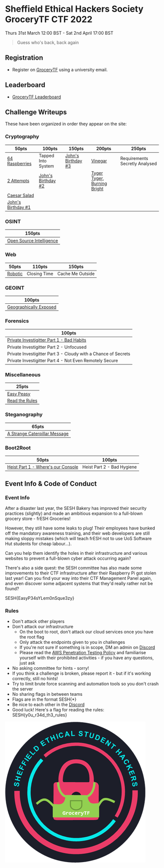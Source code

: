 # Sheffield Ethical Hackers Society GroceryTF CTF 2022
Thurs 31st March 12:00 BST - Sat 2nd April 17:00 BST

> Guess who's back, back again

## Registration
* Register on [GroceryTF](https://ctf.shefesh.com/) using a university email.

## Leaderboard 
* [GroceryTF Leaderboard](https://ctf.shefesh.com/scoreboard)

## Challenge Writeups
These have been organized in order they appear on the site:

### Cryptography
| 50pts | 100pts | 150pts | 200pts | 250pts |
| ----- | ------ | ------ | ------ | ------ |
| [64 Raspberries](Cryptography/64%20Raspberries) | Tapped Into System | [John's Birthday #3](Cryptography/John's%20Birthday%20%233) | [Vinegar](Cryptography/Vinegar) | Requirements Secretly Analysed |
| [2 Attempts](Cryptography/2%20Attempts) | [John's Birthday #2](Cryptography/John's%20Birthday%20%232) | | [Tyger Tyger, Burning Bright](Cryptography/Tyger%20Tyger%2C%20Burning%20Bright) |
| [Caesar Salad](Cryptography/Caesar%20Salad) |
| [John's Birthday #1](Cryptography/John's%20birthday%20%231) | 

### OSINT
| 150pts | 
| ------ |
| [Open Source Intelligence](OSINT/Open%20Source%20Intelligence) |

### Web
| 50pts | 110pts | 150pts |
| ----- | ------ | ------ |
| [Robotic](Web/Robotic) | Closing Time | Cache Me Outside |

### GEOINT
| 100pts |
| ------ |
| [Geographically Exposed](GEOINT/Geographically%20Exposed) |

### Forensics
| 100pts |
| ------ |
| [Private Investigitter Part 1 - Bad Habits](Forensics/Private%20Investigitter%20Part%201%20-%20Bad%20Habits) |
| Private Investigitter Part 2 - Unfocused |
| Private Investigitter Part 3 - Cloudy with a Chance of Secrets |
| Private Investigitter Part 4 - Not Even Remotely Secure |

### Miscellaneous
| 25pts |
| ----- |
| [Easy Peasy](Miscellaneous/Easy%20Peasy) |
| [Read the Rules](Miscellaneous/Read%20the%20Rules) |

### Steganography
| 65pts |
| ----- |
| [A Strange Caterpillar Message](Steganography/A%20Strange%20Caterpillar%20Message) |

### Boot2Root
| 50pts | 100pts |
| ----- | ------ |
| [Heist Part 1 - Where's our Console](Boot2Root/Heist%20Part%201%20-%20Where's%20our%20Console) | Heist Part 2 - Bad Hygiene |

## Event Info & Code of Conduct
### Event Info
After a disaster last year, the SESH Bakery has improved their security practices (slightly) and made an ambitious expansion to a full-blown grocery store - frESH Groceries!

However, they still have some leaks to plug! Their employees have bunked off the mandatory awareness training, and their web developers are still making sloppy mistakes (which will teach frESH not to use UoS Software Hut students for cheap labour...).

Can you help them identify the holes in their infrastructure and various websites to prevent a full-blown cyber attack occurring again?

There's also a side quest: the SESH committee has also made some improvements to their CTF infrastructure after their Raspberry Pi got stolen last year! Can you find your way into their CTF Management Panel again, and even discover some adjacent systems that they'd really rather not be found?

SESH{EasyP34sYLem0nSque3zy}

### Rules 
* Don't attack other players
* Don't attack our infrastructure
  * On the boot to root, don't attack our cloud services once you have the root flag
  * Only attack the endpoints given to you in challenges
  * If you're not sure if something is in scope, DM an admin on [Discord](https://discord.com/invite/PwuM5BxztC)
  * Please read the [AWS Penetration Testing Policy](https://aws.amazon.com/security/penetration-testing/) and familiarise yourself with their prohibited activities - if you have any questions, just ask
* No asking committee for hints - sorry!
* If you think a challenge is broken, please report it - but if it's working correctly, still no hints!
* Try to limit brute force scanning and automation tools so you don't crash the server
* No sharing flags in between teams
* Flags are in the format SESH{*}
* Be nice to each other in the [Discord](https://discord.com/invite/PwuM5BxztC)
* Good luck! Here's a flag for reading the rules: SESH{y0u_r34d_th3_rules}


![CTF_logo.png](CTF_logo.png)
